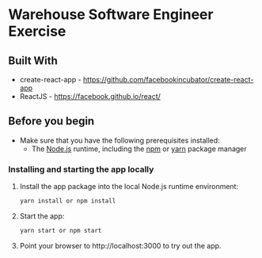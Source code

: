 # Warehouse Software Engineer Exercise

## Built With
* create-react-app - https://github.com/facebookincubator/create-react-app
* ReactJS - https://facebook.github.io/react/

## Before you begin

* Make sure that you have the following prerequisites installed:
    * The [Node.js](https://nodejs.org/#download) runtime, including the [npm](https://www.npmjs.com/get-npm) or [yarn](https://yarnpkg.com/lang/en/docs/install/) package manager
    
### Installing and starting the app locally

1. Install the app package into the local Node.js runtime environment:

    ```bash
    yarn install or npm install
    ```

1. Start the app:

    ```bash
    yarn start or npm start
    ```

1. Point your browser to http://localhost:3000 to try out the app.